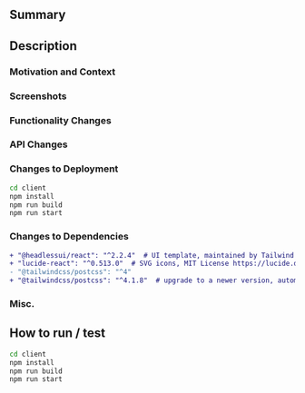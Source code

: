<!-- Please only keep sections that are relevant. --> 

## Summary
<!-- Is this a bug fixing or feature --->
<!--- e.g. Bug fix #1234 -->
<!--- e.g. New feature - Added TA for xxxx -->

## Description
<!-- For each section, please include both changes to client and server, if you made changes to them. -->

### Motivation and Context
<!--- Why is this change required? What problem does it solve? -->

### Screenshots
<!-- Keep this section only when there's any UI change to the client / web page. -->

### Functionality Changes
<!-- Keep this section only when there's any feature change. Focus on UX change / big UI change. -->

### API Changes
<!-- Keep this section when necessary. -->

### Changes to Deployment
<!-- Please update accordingly. We shall update this when we have a proper backend server. For example: -->

```sh
cd client
npm install
npm run build
npm run start
```

### Changes to Dependencies
<!-- Please list newly added dependencies and state the reason. Also highlight removed dependencies & upgrades. -->

```diff
+ "@headlessui/react": "^2.2.4"  # UI template, maintained by Tailwind CSS, MIT License https://github.com/tailwindlabs/headlessui
+ "lucide-react": "^0.513.0"  # SVG icons, MIT License https://lucide.dev/guide/
- "@tailwindcss/postcss": "^4"
+ "@tailwindcss/postcss": "^4.1.8"  # upgrade to a newer version, automatic bump
```

### Misc.
<!-- Other parts you want to highlight -->

## How to run / test
<!-- Commands to run / test changes in your PR. For example, command to start a test server for frontend. Please update accordingly -->

```sh
cd client
npm install
npm run build
npm run start
```
